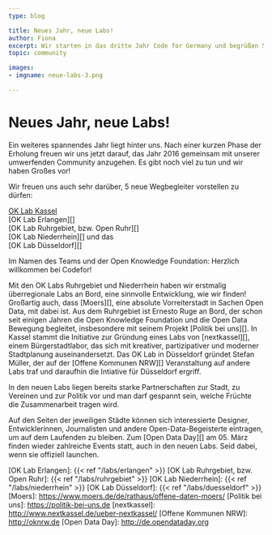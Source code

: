 ```yaml
---
type: blog

title: Neues Jahr, neue Labs!
author: Fiona
excerpt: Wir starten in das dritte Jahr Code for Germany und begrüßen 5 neue OK Labs!
topic: community

images:
- imgname: neue-labs-3.png

---
```


#  Neues Jahr, neue Labs!

Ein weiteres spannendes Jahr liegt hinter uns. Nach einer kurzen Phase der Erholung freuen wir uns jetzt darauf, das Jahr 2016 gemeinsam mit unserer umwerfenden Community anzugehen. Es gibt noch viel zu tun und wir haben Großes vor!

Wir freuen uns auch sehr darüber, 5 neue Wegbegleiter vorstellen zu dürfen:<br>

[OK Lab Kassel][]<br>
[OK Lab Erlangen][]<br>
[OK Lab Ruhrgebiet, bzw. Open Ruhr][]<br>
[OK Lab Niederrhein][] und das <br>
[OK Lab Düsseldorf][]<br>

Im Namen des Teams und der Open Knowledge Foundation: Herzlich willkommen bei Codefor!

Mit den OK Labs Ruhrgebiet und Niederrhein haben wir erstmalig überregionale Labs an Bord, eine sinnvolle Entwicklung, wie wir finden! Großartig auch, dass [Moers][], eine absolute Vorreiterstadt in Sachen Open Data, mit dabei ist.
Aus dem Ruhrgebiet ist Ernesto Ruge an Bord, der schon seit einigen Jahren die Open Knowledge Foundation und die Open Data Bewegung begleitet, insbesondere mit seinem Projekt [Politik bei uns][].
In Kassel stammt die Initiative zur Gründung eines Labs von [nextkassel][], einem Bürgerstadtlabor, das sich mit kreativer, partizipativer und moderner Stadtplanung auseinandersetzt.
Das OK Lab in Düsseldorf gründet Stefan Müller, der auf der [Offene Kommunen NRW][] Veranstaltung auf andere Labs traf und daraufhin die Intiative für Düsseldorf ergriff.

In den neuen Labs liegen bereits starke Partnerschaften zur Stadt, zu Vereinen und zur Politik vor und man darf gespannt sein, welche Früchte die Zusammenarbeit tragen wird.

Auf den Seiten der jeweiligen Städte können sich interessierte Designer, Entwicklerinnen, Journalisten und andere Open-Data-Begeisterte eintragen, um auf dem Laufenden zu bleiben. Zum [Open Data Day][] am 05. März finden wieder zahlreiche Events statt, auch in den neuen Labs. Seid dabei, wenn sie offiziell launchen.


[OK Lab Kassel]: http://codefor.de/kassel
[OK Lab Erlangen]: {{< ref "/labs/erlangen" >}}
[OK Lab Ruhrgebiet, bzw. Open Ruhr]: {{< ref "/labs/ruhrgebiet" >}}
[OK Lab Niederrhein]: {{< ref "/labs/niederrhein" >}}
[OK Lab Düsseldorf]: {{< ref "/labs/duesseldorf" >}}
[Moers]: https://www.moers.de/de/rathaus/offene-daten-moers/
[Politik bei uns]: https://politik-bei-uns.de
[nextkassel]: http://www.nextkassel.de/ueber-nextkassel/
[Offene Kommunen NRW]: http://oknrw.de
[Open Data Day]: http://de.opendataday.org
